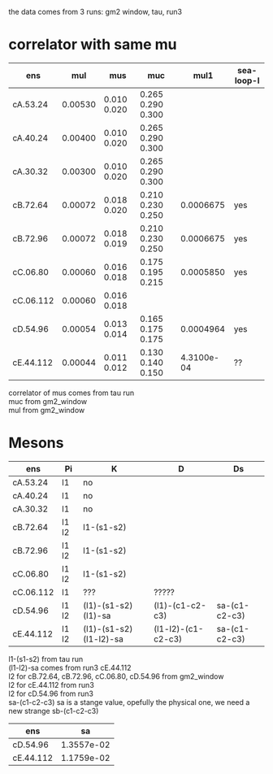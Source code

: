 the data comes from 3 runs: gm2 window, tau, run3

# correlator with same mu

ens       |  mul    |  mus          |    muc                    |  mul1     | sea-loop-l 
----------|---------|---------------|---------------------------|-----------|--
cA.53.24  | 0.00530 | 0.010  0.020  | 0.265  0.290  0.300       |           |
cA.40.24  | 0.00400 | 0.010  0.020  | 0.265  0.290  0.300       |           |
cA.30.32  | 0.00300 | 0.010  0.020  | 0.265  0.290  0.300       |           |
cB.72.64  | 0.00072 | 0.018  0.020  | 0.210  0.230  0.250       | 0.0006675 | yes   
cB.72.96  | 0.00072 | 0.018  0.019  | 0.210  0.230  0.250       | 0.0006675 | yes
cC.06.80  | 0.00060 | 0.016  0.018  | 0.175  0.195  0.215       | 0.0005850 | yes
cC.06.112 | 0.00060 | 0.016  0.018  |                           | 
cD.54.96  | 0.00054 | 0.013  0.014  | 0.165  0.175  0.175       | 0.0004964 | yes
cE.44.112 | 0.00044 | 0.011  0.012  | 0.130  0.140  0.150       | 4.3100e-04| ??

correlator of mus comes from tau run\
muc from gm2_window\
mul from gm2_window

# Mesons



ens       |  Pi   |  K                 |    D                |  Ds
----------|-------|--------------------|---------------------|--- 
cA.53.24  | l1    |     no             |                     |
cA.40.24  | l1    |     no             |                     |
cA.30.32  | l1    |     no             |                     |
cB.72.64  | l1 l2 | l1-(s1-s2)         |                     | 
cB.72.96  | l1 l2 | l1-(s1-s2)         |                     | 
cC.06.80  | l1 l2 | l1-(s1-s2)         |                     | 
cC.06.112 | l1    | ???                | ?????               | 
cD.54.96  | l1 l2 | (l1)-(s1-s2)  (l1)-sa     | (l1)-(c1-c2-c3)    | sa-(c1-c2-c3)
cE.44.112 | l1 l2 | (l1)-(s1-s2)  (l1-l2)-sa  | (l1-l2)-(c1-c2-c3) | sa-(c1-c2-c3)

l1-(s1-s2)    from tau run\
(l1-l2)-sa    comes from run3 cE.44.112\
l2 for cB.72.64, cB.72.96, cC.06.80, cD.54.96  from gm2_window\
l2 for cE.44.112  from run3 \
l2 for cD.54.96  from run3 \
sa-(c1-c2-c3)  sa is a stange value, opefully the physical one, we need a new strange sb-(c1-c2-c3)


ens        |  sa
-|-
cD.54.96 |   1.3557e-02
cE.44.112 |  1.1759e-02
